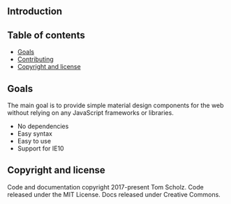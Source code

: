 ## Introduction

## Table of contents
- [Goals](#goals)
- [Contributing](#contributing)
- [Copyright and license](#copyright-and-license)

## Goals
The main goal is to provide simple material design components for the web without relying on any JavaScript frameworks or libraries.

* No dependencies
* Easy syntax
* Easy to use
* Support for IE10

## Copyright and license
Code and documentation copyright 2017-present Tom Scholz. Code released under the MIT License. Docs released under Creative Commons.
